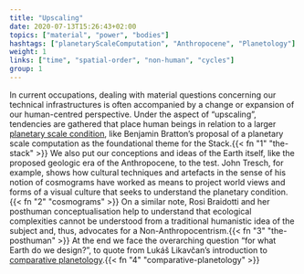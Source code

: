 ```yaml
---
title: "Upscaling"
date: 2020-07-13T15:26:43+02:00
topics: ["material", "power", "bodies"]
hashtags: ["planetaryScaleComputation", "Anthropocene", "Planetology"]
weight: 1
links: ["time", "spatial-order", "non-human", "cycles"]
group: 1
---
```


In current occupations, dealing with material questions concerning our technical infrastructures is often accompanied by a change or expansion of our human-centred perspective. Under the aspect of “upscaling”, tendencies are gathered that place human beings in relation to a larger [planetary scale condition](https://www.e-flux.com/architecture/accumulation/217051/becoming-planetary/), like Benjamin Bratton’s proposal of a planetary scale computation as the foundational theme for the Stack.{{< fn "1" "the-stack" >}} We also put our conceptions and ideas of the Earth itself, like the proposed geologic era of the Anthropocene, to the test. John Tresch, for example, shows how cultural techniques and artefacts in the sense of his notion of cosmograms have worked as means to project world views and forms of a visual culture that seeks to understand the planetary condition.{{< fn "2" "cosmograms" >}} On a similar note, Rosi Braidotti and her posthuman conceptualisation help to understand that ecological complexities cannot be understood from a traditional humanistic idea of the subject and, thus, advocates for a Non-Anthropocentrism.{{< fn "3" "the-posthuman" >}} At the end we face the overarching question “for what Earth do we design?”, to quote from Lukáš Likavčan’s introduction to [comparative planetology](http://www.bldgblog.com/2007/12/comparative-planetology-an-interview-with-kim-stanley-robinson/).{{< fn "4" "comparative-planetology" >}}
